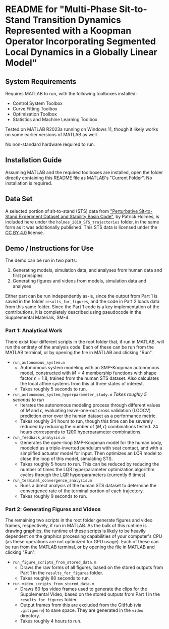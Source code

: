 # README for "Multi-Phase Sit-to-Stand Transition Dynamics Represented with a Koopman Operator Incorporating Segmented Local Dynamics in a Globally Linear Model"

## System Requirements
Requires MATLAB to run, with the following toolboxes installed:
* Control System Toolbox
* Curve Fitting Toolbox
* Optimization Toolbox
* Statistics and Machine Learning Toolbox

Tested on MATLAB R2023a running on Windows 11, though it likely works on some earlier versions of MATLAB as well.

No non-standard hardware required to run.

## Installation Guide
Assuming MATLAB and the required toolboxes are installed, open the folder directly containing this README file as MATLAB's "Current Folder".  No installation is required.

## Data Set
A selected portion of sit-to-stand (STS) data from ["Perturbative Sit-to-Stand Experiment Dataset and Stability Basin Code"](https://doi.org/10.7302/mhjr-k798), by Patrick Holmes, is included here under the `holmes_2019_STS_trajectories` folder, in the same form as it was additionally published.  This STS data is licensed under the [CC BY 4.0](https://creativecommons.org/licenses/by/4.0/) license.

## Demo / Instructions for Use
The demo can be run in two parts:
1. Generating models, simulation data, and analyses from human data and first principles
2. Generating figures and videos from models, simulation data and analyses

Either part can be run independently as-is, since the output from Part 1 is saved in the folder `results_for_figures`, and the code in Part 2 loads data from this same folder.  Since the Part 1 code is a key implementation of the contributions, it is completely described using pseudocode in the Supplemental Materials, SM-4.

### Part 1: Analytical Work
There exist four different scripts in the root folder that, if run in MATLAB, will run the entirety of the analysis code.  Each of these can be run from the MATLAB terminal, or by opening the file in MATLAB and clicking "Run".
* `run_autonomous_system.m`
    * Autonomous system modeling with an SMP-Koopman autonomous model, constructed with $M=4$ membership functions with shape factor $\epsilon=1.8$, trained from the human STS dataset.  Also calculates the local affine systems from this at three states of interest.
    * Takes roughly 5 seconds to run.
* `run_autonomous_system_hyperparameter_study.m` *Takes roughly 5 seconds to run*
    * Iterates the autonomous modeling process through different values of $M$ and $\epsilon$, evaluating leave-one-out cross validation (LOOCV) prediction error over the human dataset as a performance metric.
    * Takes roughly 24 hours to run, though this time can be severely reduced by reducing the number of $(M,\epsilon)$ combinations tested.  24 hours corresponds to 1200 hyperparameter combinations.
* `run_feedback_analysis.m`
    * Generates the open-loop SMP-Koopman model for the human body, modeled as a triple-inverted pendulum with seat contact, and with a simplified actuator model for input.  Then optimizes an LQR model to close the loop of this model, simulating STS.
    * Takes roughly 5 hours to run.  This can be reduced by reducing the number of times the LQR hyperparameter optimization algorithm cycles through the LQR hyperparameters (currently 6 times).
* `run_terminal_convergence_analysis.m`
    * Runs a direct analysis of the human STS dataset to determine the convergence rate of the terminal portion of each trajectory.
    * Takes roughly 9 seconds to run.

### Part 2: Generating Figures and Videos
The remaining two scripts in the root folder generate figures and video frames, respectively, if run in MATLAB.  As the bulk of this runtime is drawing graphics, the runtime of these scripts is likely to be heavily dependent on the graphics processing capabilities of your computer's CPU (as these operations are not optimized for GPU usage).  Each of these can be run from the MATLAB terminal, or by opening the file in MATLAB and clicking "Run".
* `run_figure_scripts_from_stored_data.m`
    * Draws the raw forms of all figures, based on the stored outputs from Part 1 in the `results_for_figures` folder.
    * Takes roughly 80 seconds to run.
* `run_video_scripts_from_stored_data.m`
    * Draws 60 fps video frames used to generate the clips for the Supplemental Video, based on the stored outputs from Part 1 in the `results_for_figures` folder.
    * Output frames from this are excluded from the GitHub (via `.gitignore`) to save space.  They are generated in the `video` directory.
    * Takes roughly 4 hours to run.

